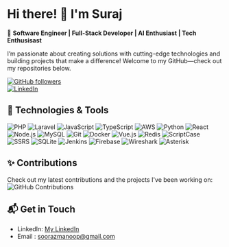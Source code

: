 # Hi there! 👋 I'm Suraj 

🚀 **Software Engineer | Full-Stack Developer | AI Enthusiast | Tech Enthusisast**

I’m passionate about creating solutions with cutting-edge technologies and building projects that make a difference! Welcome to my GitHub—check out my repositories below.

[![GitHub followers](https://img.shields.io/github/followers/sooraz2?label=Follow&style=social)](https://github.com/sooraz2)  
[![LinkedIn](https://img.shields.io/badge/LinkedIn-Connect-blue)](https://www.linkedin.com/in/suraj-kunwar-945724b3/)

## 🔧 Technologies & Tools
![PHP](https://img.shields.io/badge/-PHP-black?style=flat-square&logo=php)
![Laravel](https://img.shields.io/badge/-Laravel-black?style=flat-square&logo=laravel)
![JavaScript](https://img.shields.io/badge/-JavaScript-black?style=flat-square&logo=javascript)
![TypeScript](https://img.shields.io/badge/-TypeScript-black?style=flat-square&logo=typescript)
![AWS](https://img.shields.io/badge/-AWS-black?style=flat-square&logo=amazon-aws)
![Python](https://img.shields.io/badge/-Python-black?style=flat-square&logo=python)
![React](https://img.shields.io/badge/-React-black?style=flat-square&logo=react)
![Node.js](https://img.shields.io/badge/-Node.js-black?style=flat-square&logo=node.js)
![MySQL](https://img.shields.io/badge/-MySQL-black?style=flat-square&logo=mysql)
![Git](https://img.shields.io/badge/-Git-black?style=flat-square&logo=git)
![Docker](https://img.shields.io/badge/-Docker-black?style=flat-square&logo=docker)
![Vue.js](https://img.shields.io/badge/-Vue.js-black?style=flat-square&logo=vue.js)
![Redis](https://img.shields.io/badge/-Redis-black?style=flat-square&logo=redis)
![ScriptCase](https://img.shields.io/badge/-ScriptCase-black?style=flat-square)
![SSRS](https://img.shields.io/badge/-SSRS-black?style=flat-square&logo=sql-server)
![SQLite](https://img.shields.io/badge/-SQLite-black?style=flat-square&logo=sqlite)
![Jenkins](https://img.shields.io/badge/-Jenkins-black?style=flat-square&logo=jenkins)
![Firebase](https://img.shields.io/badge/-Firebase-black?style=flat-square&logo=firebase)
![Wireshark](https://img.shields.io/badge/-Wireshark-black?style=flat-square&logo=wireshark)
![Asterisk](https://img.shields.io/badge/-Asterisk-black?style=flat-square&logo=asterisk)

## ✨ Contributions
Check out my latest contributions and the projects I've been working on:
![GitHub Contributions](https://github-readme-streak-stats.herokuapp.com/?user=sooraz2&theme=radical)


## 📬 Get in Touch
- LinkedIn: [My LinkedIn](https://www.linkedin.com/in/suraj-kunwar-945724b3/)
- Email : soorazmanoop@gmail.com



